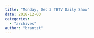 ```yaml
---
title: "Monday, Dec 3 TBTV Daily Show"
date: 2018-12-03
categories: 
  - "archives"
author: "brantzt"
---
```



